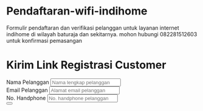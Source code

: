 # Pendaftaran-wifi-indihome
Formulir pendaftaran dan verifikasi pelanggan untuk layanan internet indihome di wilayah baturaja dan sekitarnya. mohon hubungi 082281512603 untuk konfirmasi pemasangan
<html lang="id">
<head>
    <meta charset="UTF-8">
    <meta name="viewport" content="width=device-width, initial-scale=1.0">
    <title>Kirim Link Registrasi Customer</title>
    <script src="https://cdn.tailwindcss.com"></script>
    <link href="https://cdnjs.cloudflare.com/ajax/libs/font-awesome/5.15.3/css/all.min.css" rel="stylesheet"/>
</head>
<body class="bg-gray-100 flex flex-col items-center justify-center min-h-screen">
    <div class="w-full max-w-md mx-auto bg-white rounded-lg shadow-md p-6">
        <div class="flex items-center mb-6">
            <i class="fas fa-arrow-left text-xl text-gray-700 cursor-pointer" onclick="goBack()"></i>
            <h1 class="text-xl font-bold text-center flex-grow text-gray-900">Kirim Link Registrasi Customer</h1>
        </div>
        <form id="registrationForm">
            <div class="mb-4">
                <label class="block text-gray-700 text-sm font-bold mb-2" for="nama-pelanggan">Nama Pelanggan</label>
                <input class="shadow appearance-none border rounded w-full py-2 px-3 text-gray-700 leading-tight focus:outline-none focus:shadow-outline" id="nama-pelanggan" type="text" placeholder="Nama lengkap pelanggan" required/>
            </div>
            <div class="mb-4">
                <label class="block text-gray-700 text-sm font-bold mb-2" for="email-pelanggan">Email Pelanggan</label>
                <input class="shadow appearance-none border rounded w-full py-2 px-3 text-gray-700 leading-tight focus:outline-none focus:shadow-outline" id="email-pelanggan" type="email" placeholder="Alamat email pelanggan" required/>
            </div>
            <div class="mb-6">
                <label class="block text-gray-700 text-sm font-bold mb-2" for="no-handphone">No. Handphone</label>
                <input class="shadow appearance-none border rounded w-full py-2 px-3 text-gray-700 leading-tight focus:outline-none focus:shadow-outline" id="no-handphone" type="tel" placeholder="No. handphone pelanggan" required/>
            </div>
            <div class="flex items-center justify-center">
                <button class="bg-red-400 hover:bg-red-500 text-white font-bold py-2 px-4 rounded-full focus:outline-none focus:shadow-outline" type="submit">